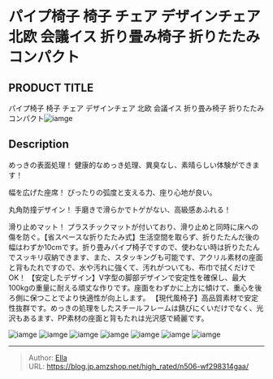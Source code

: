 # パイプ椅子  椅子 チェア デザインチェア 北欧 会議イス 折り畳み椅子  折りたたみ コンパクト


## PRODUCT TITLE 

パイプ椅子  椅子 チェア デザインチェア 北欧 会議イス 折り畳み椅子  折りたたみ コンパクト![iamge](https://b2bfiles1.gigab2b.cn/image/wkseller/7404/20230419_35d6f56c409995dbeb8516ee79b2a823.jpg)

## Description

めっきの表面処理！
健康的なめっき処理、異臭なし、素晴らしい体験ができます！

幅を広げた座席！
ぴったりの弧度と支える力、座り心地が良い。

丸角防撞デザイン！
手磨きで滑らかでトゲがない、高級感あふれる！

滑り止めマット！
プラスチックマットが付いており、滑り止めと同時に床への傷を防ぐ。【省スペースな折りたたみ式】生活空間を取らず、折りたたんだ後の幅はわずか10cmです。折り畳みパイプ椅子ですので、使わない時は折りたたんでスッキリ収納できます、また、スタッキングも可能です、アクリル素材の座面と背もたれですので、水や汚れに強くて、汚れがついても、布巾で拭くだけでOK！
【安定したデザイン】V字型の脚部デザインで安定性を確保し、最大100kgの重量に耐える頑丈な作りです。座面をわずかに上方に傾けて、重心を後ろ側に保つことでより快適性が向上します。
【現代風椅子】高品質素材で安定性抜群です。めっきの処理をしたスチールフレームは錆びにくいだけでなく、光沢もあるます、PP素材の座面と背もたれは光沢感で綺麗です。







![iamge](https://b2bfiles1.gigab2b.cn/image/wkseller/7404/20230419_83d834e7e43a761515f5e37eb8f54189.jpg)
![iamge](https://b2bfiles1.gigab2b.cn/image/wkseller/7404/20230419_134d54c52bd27ae9dbbd7b3c51d63869.jpg)
![iamge](https://b2bfiles1.gigab2b.cn/image/wkseller/7404/20221227_d871a5258d1e8988e7e6fe1e2037d073.jpg)
![iamge](https://b2bfiles1.gigab2b.cn/image/wkseller/7404/20221227_03d7e064b1c76379b27a563dcfd1a8b1.jpg)
![iamge](nan)
![iamge](nan)
![iamge](nan)


---

> Author: [Ella](https://blog.jp.amzshop.net/)  
> URL: https://blog.jp.amzshop.net/high_rated/n506-wf298314gaa/  

